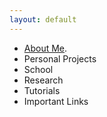 ```yaml
---
layout: default
---
```


*   [About Me](./another-page.html).
*   Personal Projects
*   School
*   Research
*   Tutorials
*   Important Links
